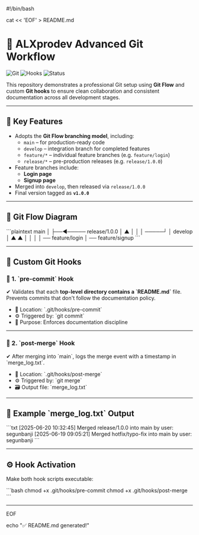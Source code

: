 #!/bin/bash

cat << 'EOF' > README.md
# 🚀 ALXprodev Advanced Git Workflow

![Git](https://img.shields.io/badge/git-flow-blue?logo=git)
![Hooks](https://img.shields.io/badge/git--hooks-enabled-brightgreen)
![Status](https://img.shields.io/badge/version-v1.0.0-blueviolet)

This repository demonstrates a professional Git setup using **Git Flow** and custom **Git hooks** to ensure clean collaboration and consistent documentation across all development stages.

---

## 📌 Key Features

- Adopts the **Git Flow branching model**, including:
  - `main` – for production-ready code
  - `develop` – integration branch for completed features
  - `feature/*` – individual feature branches (e.g. `feature/login`)
  - `release/*` – pre-production releases (e.g. `release/1.0.0`)
- Feature branches include:
  - **Login page**
  - **Signup page**
- Merged into `develop`, then released via `release/1.0.0`
- Final version tagged as **`v1.0.0`**

---

## 🔁 Git Flow Diagram

\`\`\`plaintext
main
 │
 ├──◄───── release/1.0.0
 │          ▲
 │          │
 │     ─────┘
 │    develop
 │     ▲   ▲
 │     │   │
 │ ── feature/login
 │ ── feature/signup
\`\`\`

---

## 🔧 Custom Git Hooks

### 🧷 1. \`pre-commit\` Hook

✔ Validates that each **top-level directory contains a \`README.md\`** file.  
Prevents commits that don't follow the documentation policy.

- 📍 Location: \`.git/hooks/pre-commit\`
- ⚙️ Triggered by: \`git commit\`
- 🎯 Purpose: Enforces documentation discipline

---

### 🧷 2. \`post-merge\` Hook

✔ After merging into \`main\`, logs the merge event with a timestamp in \`merge_log.txt\`.

- 📍 Location: \`.git/hooks/post-merge\`
- ⚙️ Triggered by: \`git merge\`
- 🗃️ Output file: \`merge_log.txt\`

---

## 📘 Example \`merge_log.txt\` Output

\`\`\`txt
[2025-06-20 10:32:45] Merged release/1.0.0 into main by user: segunbanji
[2025-06-19 09:05:21] Merged hotfix/typo-fix into main by user: segunbanji
\`\`\`

---

## ⚙️ Hook Activation

Make both hook scripts executable:

\`\`\`bash
chmod +x .git/hooks/pre-commit
chmod +x .git/hooks/post-merge
\`\`\`

---
EOF

echo "✅ README.md generated!"
